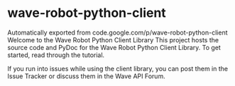 # wave-robot-python-client
Automatically exported from code.google.com/p/wave-robot-python-client
Welcome to the Wave Robot Python Client Library
This project hosts the source code and PyDoc for the Wave Robot Python Client Library. To get started, read through the tutorial.

If you run into issues while using the client library, you can post them in the Issue Tracker or discuss them in the Wave API Forum.
